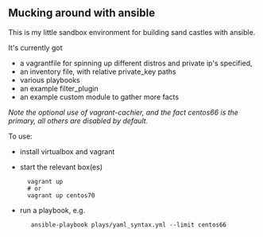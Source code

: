 ## Mucking around with ansible

This is my little sandbox environment for building sand castles with ansible.

It's currently got 
* a vagrantfile for spinning up different distros and private ip's specified, 
* an inventory file, with relative private_key paths
* various playbooks
* an example filter_plugin
* an example custom module to gather more facts

_Note the optional use of vagrant-cachier, and the fact centos66 is the primary, all others are disabled by default._ 

To use:
* install virtualbox and vagrant
* start the relevant box(es)

        vagrant up
        # or
        vagrant up centos70

* run a playbook, e.g.

         ansible-playbook plays/yaml_syntax.yml --limit centos66


